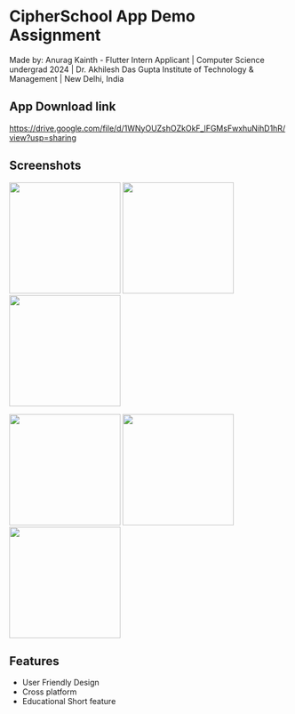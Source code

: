 
# CipherSchool App Demo Assignment

Made by:
Anurag Kainth - Flutter Intern Applicant | 
Computer Science undergrad 2024 | 
Dr. Akhilesh Das Gupta Institute of Technology & Management | 
New Delhi, India

## App Download link
https://drive.google.com/file/d/1WNyOUZshOZkOkF_lFGMsFwxhuNihD1hR/view?usp=sharing

## Screenshots
<p align="left">
  <img src="https://user-images.githubusercontent.com/94080341/231204955-1542cad3-7915-4e44-8667-0f15e26c2c1c.png" width="200"  />
  <img src="https://user-images.githubusercontent.com/94080341/231205086-a56cd428-5730-4e17-b8f7-5c4775fdfb12.png" width="200"  />
  <img src="https://user-images.githubusercontent.com/94080341/231205660-b11a943b-a201-4792-afa9-e3751c0adcdb.png" width="200"  />
</p>

<p align="left">
  <img src="https://user-images.githubusercontent.com/94080341/231205799-c597aa07-9846-468a-867a-8a78a3d2673c.png" width="200" />
  <img src="https://user-images.githubusercontent.com/94080341/231205966-badb50e3-8bd4-4981-9d4e-8fe1d2332047.png" width="200"  />
  <img src="https://user-images.githubusercontent.com/94080341/231205999-fc700b3b-2a3f-4485-a4a5-2a6875a342cd.png" width="200" />
</p>


## Features

- User Friendly Design
- Cross platform
- Educational Short feature
